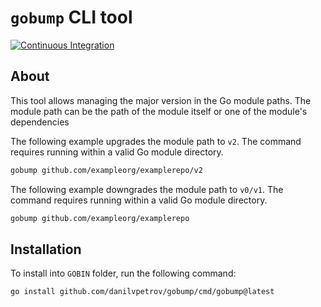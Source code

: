 # `gobump` CLI tool

[![Continuous Integration](https://github.com/danilvpetrov/gobump/actions/workflows/ci.yml/badge.svg?branch=main)](https://github.com/danilvpetrov/gobump/actions/workflows/ci.yml)

## About

This tool allows managing the major version in the Go module paths. The module
path can be the path of the module itself or one of the module's dependencies

The following example upgrades the module path to `v2`. The command requires
running within a valid Go module directory.

```sh
gobump github.com/exampleorg/examplerepo/v2
```

The following example downgrades the module path to `v0/v1`. The command
requires running within a valid Go module directory.

```sh
gobump github.com/exampleorg/examplerepo
```

## Installation

To install into `GOBIN` folder, run the following command:

```sh
go install github.com/danilvpetrov/gobump/cmd/gobump@latest
```
